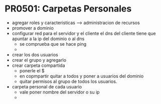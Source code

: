 # PR0501: Carpetas Personales

- agregar roles y caracteristicas --> administracion de recursos
- promover a dominio
- configurar red para el servidor y el cliente el dns del cliente tiene que apuntar a la ip del dominio o al dns
    - se comprueba que se hace ping
    - 
- crear los dos usuarios
- crear el grupo y agregarlo
- crear carpeta compartida
  - ponerle el $
  - en copmpartir quitar a todos y poner a usuarios del dominio 
  - quitar permisos al grupo de todos los usuarios.
- carpeta personal de cada usuario
    - vale poner nombre del servidor o su ip
    - 